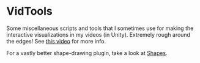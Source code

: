 # VidTools
Some miscellaneous scripts and tools that I sometimes use for making the interactive visualizations in my videos (in Unity). Extremely rough around the edges! See [this video](https://youtu.be/kIMHRQWorkE?t=234) for more info.

For a vastly better shape-drawing plugin, take a look at [Shapes](https://acegikmo.com/shapes/).
